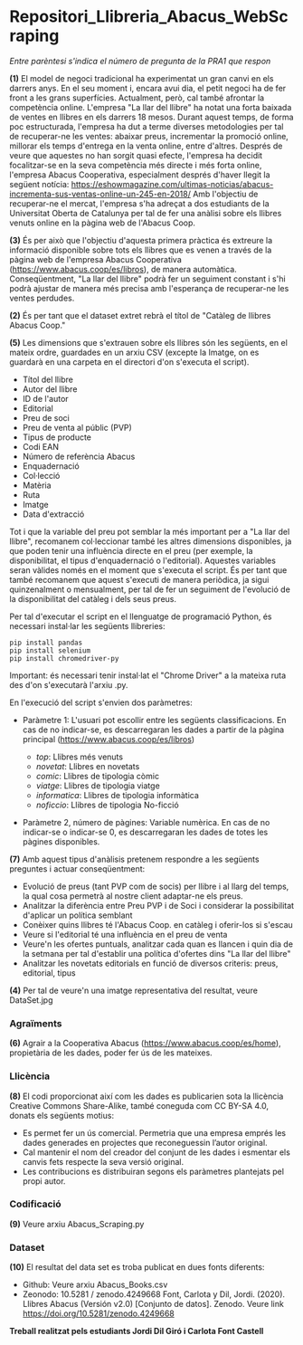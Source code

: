# Repositori_Llibreria_Abacus_WebScraping

*Entre parèntesi s'indica el número de pregunta de la PRA1 que respon*

**(1)** El model de negoci tradicional ha experimentat un gran canvi en els darrers anys. En el seu moment i, encara avui dia, el petit negoci ha de fer front a les grans superfícies. Actualment, però, cal també afrontar la competència online. 
L'empresa "La llar del llibre" ha notat una forta baixada de ventes en llibres en els darrers 18 mesos. Durant aquest temps, de forma poc estructurada, l'empresa ha dut a terme diverses metodologies per tal de recuperar-ne les ventes: abaixar preus, incrementar la promoció online, millorar els temps d'entrega en la venta online, entre d'altres. 
Després de veure que aquestes no han sorgit quasi efecte, l'empresa ha decidit focalitzar-se en la seva competència més directe i més forta online, l'empresa Abacus Cooperativa, especialment després d'haver llegit la següent notícia: https://eshowmagazine.com/ultimas-noticias/abacus-incrementa-sus-ventas-online-un-245-en-2018/
Amb l'objectiu de recuperar-ne el mercat, l'empresa s'ha adreçat a dos estudiants de la Universitat Oberta de Catalunya per tal de fer una anàlisi sobre els llibres venuts online en la pàgina web de l'Abacus Coop. 

**(3)** És per això que l'objectiu d'aquesta primera pràctica és extreure la informació disponible sobre tots els llibres que es venen a través de la pàgina web de l'empresa Abacus Cooperativa (https://www.abacus.coop/es/libros), de manera automàtica. Conseqüentment, "La llar del llibre" podrà fer un seguiment constant i s'hi podrà ajustar de manera més precisa amb l'esperança de recuperar-ne les ventes perdudes. 

**(2)** És per tant que el dataset extret rebrà el títol de "Catàleg de llibres Abacus Coop."

**(5)** Les dimensions que s'extrauen sobre els llibres són les següents, en el mateix ordre, guardades en un arxiu CSV (excepte la Imatge, on es guardarà en una carpeta en el directori d'on s'executa el script). 
- Títol del llibre
- Autor del llibre
- ID de l'autor
- Editorial
- Preu de soci
- Preu de venta al públic (PVP)
- Tipus de producte
- Codi EAN
- Número de referència Abacus
- Enquadernació
- Col·lecció
- Matèria
- Ruta
- Imatge
- Data d'extracció

Tot i que la variable del preu pot semblar la més important per a "La llar del llibre", recomanem col·leccionar també les altres dimensions disponibles, ja que poden tenir una influència directe en el preu (per exemple, la disponibilitat, el tipus d'enquadernació o l'editorial). 
Aquestes variables seran vàlides només en el moment que s'executa el script. És per tant que també recomanem que aquest s'executi de manera periòdica, ja sigui quinzenalment o mensualment, per tal de fer un seguiment de l'evolució de la disponibilitat del catàleg i dels seus preus. 

Per tal d'executar el script en el llenguatge de programació Python, és necessari instal·lar les següents llibreries:

```
pip install pandas
pip install selenium
pip install chromedriver-py
```
Important: és necessari tenir instal·lat el "Chrome Driver" a la mateixa ruta des d'on s'executarà l'arxiu .py. 

En l'execució del script s'envien dos paràmetres:

- Paràmetre 1: L'usuari pot escollir entre les següents classificacions. En cas de no indicar-se, es descarregaran les dades a partir de la pàgina principal (https://www.abacus.coop/es/libros)
  - *top*: Llibres més venuts
  - *novetat*: Llibres en novetats
  - *comic*: Llibres de tipologia còmic
  - *viatge*: Llibres de tipologia viatge
  - *informatica*: Llibres de tipologia informàtica
  - *noficcio*: Llibres de tipologia No-ficció
  
- Paràmetre 2, número de pàgines: Variable numèrica. En cas de no indicar-se o indicar-se 0, es descarregaran les dades de totes les pàgines disponibles. 

**(7)** Amb aquest tipus d'anàlisis pretenem respondre a les següents preguntes i actuar conseqüentment:
- Evolució de preus (tant PVP com de socis) per llibre i al llarg del temps, la qual cosa permetrà al nostre client adaptar-ne els preus.
- Analitzar la diferència entre Preu PVP i de Soci i considerar la possibilitat d'aplicar un política semblant
- Conèixer quins llibres té l'Abacus Coop. en catàleg i oferir-los si s'escau
- Veure si l'editorial té una influència en el preu de venta
- Veure'n les ofertes puntuals, analitzar cada quan es llancen i quin dia de la setmana per tal d'establir una política d'ofertes dins "La llar del llibre"
- Analitzar les novetats editorials en funció de diversos criteris: preus, editorial, tipus

**(4)** Per tal de veure'n una imatge representativa del resultat, veure DataSet.jpg

### Agraïments
**(6)** Agrair a la Cooperativa Abacus (https://www.abacus.coop/es/home), propietària de les dades, poder fer ús de les mateixes.

### Llicència
**(8)**  El codi proporcionat així com les dades es publicarien sota la llicència Creative Commons Share-Alike, també coneguda com CC BY-SA 4.0, donats els següents motius:

-	Es permet fer un ús comercial. Permetria que una empresa emprés les dades generades en projectes que reconeguessin l’autor original.
-	Cal mantenir el nom del creador del conjunt de les dades i esmentar els canvis fets respecte la seva versió original.
-	Les contribucions es distribuiran segons els paràmetres plantejats pel propi autor.


### Codificació
**(9)** Veure arxiu Abacus_Scraping.py

### Dataset
**(10)** El resultat del data set es troba publicat en dues fonts diferents:
- Github: Veure arxiu Abacus_Books.csv
- Zeonodo: 10.5281 / zenodo.4249668
  Font, Carlota y Dil, Jordi. (2020). Llibres Abacus (Versión v2.0) [Conjunto de datos]. Zenodo. Veure link https://doi.org/10.5281/zenodo.4249668


**Treball realitzat pels estudiants Jordi Dil Giró i Carlota Font Castell**
